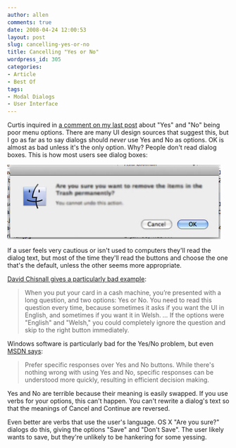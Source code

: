 ```yaml
---
author: allen
comments: true
date: 2008-04-24 12:00:53
layout: post
slug: cancelling-yes-or-no
title: Cancelling "Yes or No"
wordpress_id: 305
categories:
- Article
- Best Of
tags:
- Modal Dialogs
- User Interface
---
```


Curtis inquired in [a comment on my last post](http://www.antipode.ca/2008/you-will-lose-all-unsaved-progress/#comment-1165) about "Yes" and "No" being poor menu options. There are many UI design sources that suggest this, but I go as far as to say dialogs should _never_ use Yes and No as options. OK is almost as bad unless it's the only option. Why? People don't read dialog boxes. This is how most users see dialog boxes:

![](/images/wp-uploads/2008/04/okdialog.jpg)

If a user feels very cautious or isn't used to computers they'll read the dialog text, but most of the time they'll read the buttons and choose the one that's the default, unless the other seems more appropriate.

[David Chisnall gives a particularly bad example](http://www.informit.com/articles/article.aspx?p=1146301):


> When you put your card in a cash machine, you’re presented with a long question, and two options: Yes or No. You need to read this question every time, because sometimes it asks if you want the UI in English, and sometimes if you want it in Welsh. _..._ If the options were "English" and "Welsh," you could completely ignore the question and skip to the right button immediately.


Windows software is particularly bad for the Yes/No problem, but even [MSDN says](http://msdn2.microsoft.com/en-us/library/aa974176.aspx):


> Prefer specific responses over Yes and No buttons. While there's nothing wrong with using Yes and No, specific responses can be understood more quickly, resulting in efficient decision making.


Yes and No are terrible because their meaning is easily swapped. If you use verbs for your options, this can't happen. You can't rewrite a dialog's text so that the meanings of Cancel and Continue are reversed.

Even better are verbs that use the user's language. OS X "Are you sure?" dialogs do this, giving the options "Save" and "Don't Save". The user likely wants to save, but they're unlikely to be hankering for some yessing.
